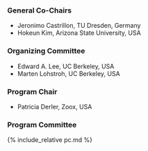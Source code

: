 ### General Co-Chairs
- Jeronimo Castrillon, TU Dresden, Germany
- Hokeun Kim, Arizona State University, USA

### Organizing Committee
- Edward A. Lee, UC Berkeley, USA
- Marten Lohstroh, UC Berkeley, USA

### Program Chair
- Patricia Derler, Zoox, USA

### Program Committee
{% include_relative pc.md %}
